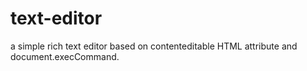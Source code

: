 # text-editor
a simple rich text editor based on contenteditable HTML attribute and document.execCommand.
